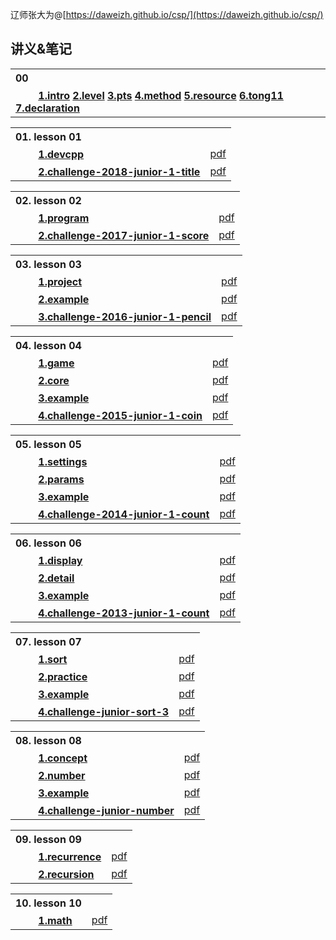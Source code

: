 辽师张大为@[https://daweizh.github.io/csp/](https://daweizh.github.io/csp/)

## 讲义&笔记

<table style="border:0px;width:100%;">
  <tr><th style="border:0px;text-align:left">00</th></tr>
  <tr><th style="border:0px;text-align:left">　　
      <a href='lesson00/1.intro.html'>1.intro</a>
      <a href='lesson00/2.level.html'>2.level</a>
      <a href='lesson00/3.pts.html'>3.pts</a>
      <a href='lesson00/4.method.html'>4.method</a>
      <a href='lesson00/5.resource.html'>5.resource</a>
      <a href='lesson00/6.tong11.html'>6.tong11</a>
      <a href='lesson00/7.organ.html'>7.declaration</a>
    </th>
  </tr>
</table>

<table style="border:0px;width:100%;">
  <tr><th style="border:0px;text-align:left">01. lesson 01</th><td style="border:0px;"></td></tr>
  <tr><th style="border:0px;text-align:left">　　
        <a href='lesson01/1.devcpp.html'>1.devcpp</a></th>
      <td style="border:0px;text-align:right"><a href='lesson01/01.1.devcpp.pdf'>pdf</a></td>
  </tr>
  <tr><th style="border:0px;text-align:left">　　
        <a href='lesson01/2.challenge.html'>2.challenge-2018-junior-1-title</a></th>
      <td style="border:0px;text-align:right"><a href='lesson01/01.2.challenge.pdf'>pdf</a></td>
  </tr>
</table>

<table style="border:0px;width:100%;">
  <tr><th style="border:0px;text-align:left">02. lesson 02</th><td style="border:0px;"></td></tr>
  <tr><th style="border:0px;text-align:left">　　
        <a href='lesson02/1.program.html'>1.program</a></th>
      <td style="border:0px;text-align:right"><a href='lesson02/02.1.program.pdf'>pdf</a></td>
  </tr>
  <tr><th style="border:0px;text-align:left">　　
        <a href='lesson02/2.challenge.html'>2.challenge-2017-junior-1-score</a></th>
      <td style="border:0px;text-align:right"><a href='lesson02/02.2.challenge.pdf'>pdf</a></td>
  </tr>
</table>

<table style="border:0px;width:100%;">
  <tr><th style="border:0px;text-align:left">03. lesson 03</th><td style="border:0px;"></td></tr>
  <tr><th style="border:0px;text-align:left">　　
        <a href='lesson03/1.project.html'>1.project</a></th>
      <td style="border:0px;text-align:right"><a href='lesson03/03.1.project.pdf'>pdf</a></td>
  </tr>
  <tr><th style="border:0px;text-align:left">　　
        <a href='lesson03/2.example.html'>2.example</a></th>
      <td style="border:0px;text-align:right"><a href='lesson03/03.2.example.pdf'>pdf</a></td>
  </tr>
  <tr><th style="border:0px;text-align:left">　　
        <a href='lesson03/3.challenge.html'>3.challenge-2016-junior-1-pencil</a></th>
      <td style="border:0px;text-align:right"><a href='lesson03/03.3.challenge.pdf'>pdf</a></td>
  </tr>
</table>

<table style="border:0px;width:100%;">
  <tr><th style="border:0px;text-align:left">04. lesson 04</th><td style="border:0px;"></td></tr>
  <tr><th style="border:0px;text-align:left">　　
        <a href='lesson04/1.game.html'>1.game</a></th>
      <td style="border:0px;text-align:right"><a href='lesson04/04.1.game.pdf'>pdf</a></td>
  </tr>
  <tr><th style="border:0px;text-align:left">　　
        <a href='lesson04/2.core.html'>2.core</a></th>
      <td style="border:0px;text-align:right"><a href='lesson04/04.2.core.pdf'>pdf</a></td>
  </tr>
  <tr><th style="border:0px;text-align:left">　　
        <a href='lesson04/3.example.html'>3.example</a></th>
      <td style="border:0px;text-align:right"><a href='lesson04/04.3.example.pdf'>pdf</a></td>
  </tr>
  <tr><th style="border:0px;text-align:left">　　
        <a href='lesson04/4.challenge.html'>4.challenge-2015-junior-1-coin</a></th>
      <td style="border:0px;text-align:right"><a href='lesson04/04.4.challenge.pdf'>pdf</a></td>
  </tr>
</table>

<table style="border:0px;width:100%;">
  <tr><th style="border:0px;text-align:left">05. lesson 05</th><td style="border:0px;"></td></tr>
  <tr><th style="border:0px;text-align:left">　　
        <a href='lesson05/1.settings.html'>1.settings</a></th>
      <td style="border:0px;text-align:right"><a href='lesson05/05.1.settings.pdf'>pdf</a></td>
  </tr>
  <tr><th style="border:0px;text-align:left">　　
        <a href='lesson05/2.params.html'>2.params</a></th>
      <td style="border:0px;text-align:right"><a href='lesson05/05.2.params.pdf'>pdf</a></td>
  </tr>
  <tr><th style="border:0px;text-align:left">　　
        <a href='lesson05/3.example.html'>3.example</a></th>
      <td style="border:0px;text-align:right"><a href='lesson05/05.3.example.pdf'>pdf</a></td>
  </tr>
  <tr><th style="border:0px;text-align:left">　　
        <a href='lesson05/4.challenge.html'>4.challenge-2014-junior-1-count</a></th>
      <td style="border:0px;text-align:right"><a href='lesson05/05.4.challenge.pdf'>pdf</a></td>
  </tr>
</table>

<table style="border:0px;width:100%;">
  <tr><th style="border:0px;text-align:left">06. lesson 06</th><td style="border:0px;"></td></tr>
  <tr><th style="border:0px;text-align:left">　　
        <a href='lesson06/1.display.html'>1.display</a></th>
      <td style="border:0px;text-align:right"><a href='lesson06/06.1.display.pdf'>pdf</a></td>
  </tr>
  <tr><th style="border:0px;text-align:left">　　
        <a href='lesson06/2.detail.html'>2.detail</a></th>
      <td style="border:0px;text-align:right"><a href='lesson06/06.2.detail.pdf'>pdf</a></td>
  </tr>
  <tr><th style="border:0px;text-align:left">　　
        <a href='lesson06/3.example.html'>3.example</a></th>
      <td style="border:0px;text-align:right"><a href='lesson06/06.3.example.pdf'>pdf</a></td>
  </tr>
  <tr><th style="border:0px;text-align:left">　　
        <a href='lesson06/4.challenge.html'>4.challenge-2013-junior-1-count</a></th>
      <td style="border:0px;text-align:right"><a href='lesson06/06.4.challenge.pdf'>pdf</a></td>
  </tr>
</table>


<table style="border:0px;width:100%;">
  <tr><th style="border:0px;text-align:left">07. lesson 07</th><td style="border:0px;"></td></tr>
  <tr><th style="border:0px;text-align:left">　　
        <a href='lesson07/1.sort.html'>1.sort</a></th>
      <td style="border:0px;text-align:right"><a href='lesson07/07.1.sort.pdf'>pdf</a></td>
  </tr>
  <tr><th style="border:0px;text-align:left">　　
        <a href='lesson07/2.practice.html'>2.practice</a></th>
      <td style="border:0px;text-align:right"><a href='lesson07/07.2.practice.pdf'>pdf</a></td>
  </tr>
  <tr><th style="border:0px;text-align:left">　　
        <a href='lesson07/3.example.html'>3.example</a></th>
      <td style="border:0px;text-align:right"><a href='lesson07/07.3.example.pdf'>pdf</a></td>
  </tr>
  <tr><th style="border:0px;text-align:left">　　
        <a href='lesson07/4.challenge.html'>4.challenge-junior-sort-3</a></th>
      <td style="border:0px;text-align:right"><a href='lesson07/07.4.challenge.pdf'>pdf</a></td>
  </tr>
</table>


<table style="border:0px;width:100%;">
  <tr><th style="border:0px;text-align:left">08. lesson 08</th><td style="border:0px;"></td></tr>
  <tr><th style="border:0px;text-align:left">　　
        <a href='lesson08/1.concept.html'>1.concept</a></th>
      <td style="border:0px;text-align:right"><a href='lesson08/08.1.concept.pdf'>pdf</a></td>
  </tr>
  <tr><th style="border:0px;text-align:left">　　
        <a href='lesson08/2.number.html'>2.number</a></th>
      <td style="border:0px;text-align:right"><a href='lesson08/08.2.number.pdf'>pdf</a></td>
  </tr>
  <tr><th style="border:0px;text-align:left">　　
        <a href='lesson08/3.example.html'>3.example</a></th>
      <td style="border:0px;text-align:right"><a href='lesson08/08.3.example.pdf'>pdf</a></td>
  </tr>
  <tr><th style="border:0px;text-align:left">　　
        <a href='lesson08/4.challenge.html'>4.challenge-junior-number</a></th>
      <td style="border:0px;text-align:right"><a href='lesson08/08.4.challenge.pdf'>pdf</a></td>
  </tr>
</table>

<table style="border:0px;width:100%;">
  <tr><th style="border:0px;text-align:left">09. lesson 09</th><td style="border:0px;"></td></tr>
  <tr><th style="border:0px;text-align:left">　　
        <a href='lesson09/1.recurrence.html'>1.recurrence</a></th>
      <td style="border:0px;text-align:right"><a href='lesson09/09.1.recurrence.pdf'>pdf</a></td>
  </tr>
  <tr><th style="border:0px;text-align:left">　　
        <a href='lesson09/2.recursion.html'>2.recursion</a></th>
      <td style="border:0px;text-align:right"><a href='lesson09/09.2.recursion.pdf'>pdf</a></td>
  </tr>
  <!--   <tr><th style="border:0px;text-align:left">　　
        <a href='lesson08/3.example.html'>3.example</a></th>
      <td style="border:0px;text-align:right"><a href='lesson08/08.3.example.pdf'>pdf</a></td>
  </tr>
  <tr><th style="border:0px;text-align:left">　　
        <a href='lesson08/4.challenge.html'>4.challenge-junior-number</a></th>
      <td style="border:0px;text-align:right"><a href='lesson08/08.4.challenge.pdf'>pdf</a></td>
  </tr> -->
</table>

<table style="border:0px;width:100%;">
  <tr><th style="border:0px;text-align:left">10. lesson 10</th><td style="border:0px;"></td></tr>
  <tr><th style="border:0px;text-align:left">　　
        <a href='lesson10/1.math.html'>1.math</a></th>
      <td style="border:0px;text-align:right"><a href='lesson10/10.1.math.pdf'>pdf</a></td>
  </tr>
  <!-- <tr><th style="border:0px;text-align:left">　　
        <a href='lesson08/2.number.html'>2.number</a></th>
      <td style="border:0px;text-align:right"><a href='lesson08/08.2.number.pdf'>pdf</a></td>
  </tr>
  <tr><th style="border:0px;text-align:left">　　
        <a href='lesson08/3.example.html'>3.example</a></th>
      <td style="border:0px;text-align:right"><a href='lesson08/08.3.example.pdf'>pdf</a></td>
  </tr>
  <tr><th style="border:0px;text-align:left">　　
        <a href='lesson08/4.challenge.html'>4.challenge-junior-number</a></th>
      <td style="border:0px;text-align:right"><a href='lesson08/08.4.challenge.pdf'>pdf</a></td>
  </tr> -->
</table>
